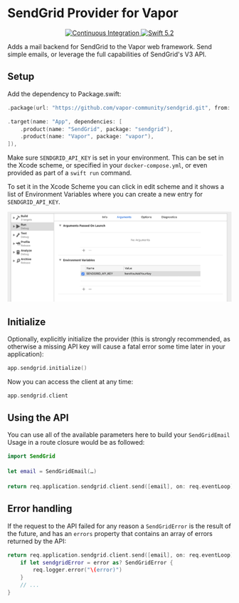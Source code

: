 # SendGrid Provider for Vapor

<p align="center">
    <a href="https://github.com/vapor-community/sendgrid/actions">
        <img src="https://github.com/vapor-community/sendgrid/workflows/test/badge.svg" alt="Continuous Integration">
    </a>
    <a href="https://swift.org">
        <img src="http://img.shields.io/badge/swift-5.2-brightgreen.svg" alt="Swift 5.2">
    </a>
</p>

Adds a mail backend for SendGrid to the Vapor web framework. Send simple emails,
or leverage the full capabilities of SendGrid's V3 API.

## Setup
Add the dependency to Package.swift:

~~~~swift
.package(url: "https://github.com/vapor-community/sendgrid.git", from: "4.0.0")
~~~~

~~~~swift
.target(name: "App", dependencies: [
    .product(name: "SendGrid", package: "sendgrid"),
    .product(name: "Vapor", package: "vapor"),
]),
~~~~

Make sure `SENDGRID_API_KEY` is set in your environment. This can be set in the
Xcode scheme, or specified in your `docker-compose.yml`, or even provided as
part of a `swift run` command.

To set it in the Xcode Scheme you can click in edit scheme and it shows a list of
Environment Variables where you can create a new entry for `SENDGRID_API_KEY`.

![Xcode Scheme SendGrid API Key Environment Variables](XcodeSchemeSendGrid.png?raw=true "Xcode Scheme SendGrid API Key Environment Variables")

## Initialize

Optionally, explicitly initialize the provider (this is strongly recommended, as
otherwise a missing API key will cause a fatal error some time later in your
application):

~~~~swift
app.sendgrid.initialize()
~~~~

Now you can access the client at any time:
~~~~swift
app.sendgrid.client
~~~~

## Using the API

You can use all of the available parameters here to build your `SendGridEmail`
Usage in a route closure would be as followed:

~~~~swift
import SendGrid

let email = SendGridEmail(…)

return req.application.sendgrid.client.send([email], on: req.eventLoop)
~~~~

## Error handling
If the request to the API failed for any reason a `SendGridError` is the result
of the future, and has an `errors` property that contains an array of errors
returned by the API:

~~~~swift
return req.application.sendgrid.client.send([email], on: req.eventLoop).flatMapError { error in
    if let sendgridError = error as? SendGridError {
        req.logger.error("\(error)")
    }
    // ...
}
~~~~
